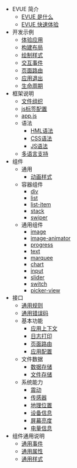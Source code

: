 * EVUE 简介
    * [EVUE 是什么](zh-cn/evue_what.md)
    * [EVUE 快速体验](zh-cn/evue_explore.md)
* 开发示例
    * [体验应用](zh-cn/experience "体验应用")
    * [构建布局](zh-cn/layout "构建布局")
    * [绘制样式](zh-cn/style "绘制样式")
    * [交互事件](zh-cn/interaction "交互事件")
    * [页面路由](zh-cn/routes "页面路由")
    * [应用退出](zh-cn/exiting "应用退出")
    * [生命周期](zh-cn/lifecycle "生命周期")
* 框架说明
    * [文件组织](zh-cn/directory "文件组织")
    * [js标签配置](zh-cn/manifest "js标签配置")
    * [app.js](zh-cn/js-file "app.js")
    * 语法
        * [HML语法](zh-cn/hml-syntax "HML语法")
        * [CSS语法](zh-cn/css-syntax "CSS语法")
        * [JS语法](zh-cn/js-syntax "JS语法")
    * [多语言支持](zh-cn/multiple-languages "多语言支持")
* 组件
    * 通用
        * [动画样式](zh-cn/common-animation "动画样式")
    * 容器组件
        * [div](zh-cn/container-div "div")
        * [list](zh-cn/container-list "list")
        * [list-item](zh-cn/container-list-item "list-item")
        * [stack](zh-cn/container-stack "stack")
        * [swiper](zh-cn/container-swiper "swiper")
    * 通用组件
        * [image](zh-cn/basic-image "image")
        * [image-animator](zh-cn/basic-image-animator "image-animator")
        * [progress](zh-cn/basic-progress "progress")
        * [text](zh-cn/basic-text "text")
        * [marquee](zh-cn/basic-marquee "marquee")
        * [chart](zh-cn/basic-chart "chart")
        * [input](zh-cn/basic-input "input")
        * [slider](zh-cn/basic-slider "slider")
        * [switch](zh-cn/basic-switch "switch")
        * [picker-view](zh-cn/basic-picker-view "picker-view")
* 接口
    * [通用规则](zh-cn/general-rules "通用规则")
    * [通用错误码](zh-cn/error-codes "通用错误码")
    * 基本功能
        * [应用上下文](zh-cn/basic-features-context "应用上下文")
        * [日志打印](zh-cn/basic-features-logs "日志打印")
        * [页面路由](zh-cn/basic-features-routes "页面路由")
        * [应用配置](zh-cn/basic-features-configuration "应用配置")
    * 文件数据
        * [数据存储](zh-cn/data-storage "数据存储")
        * [文件存储](zh-cn/file-storage "文件存储")
    * 系统能力
        * [震动](zh-cn/system-vibration "震动")
        * [传感器](zh-cn/system-sensor "传感器")
        * [地理位置](zh-cn/system-location "地理位置")
        * [设备信息](zh-cn/system-device-info "设备信息")
        * [屏幕亮度](zh-cn/system-screen-brightness "屏幕亮度")
        * [电量信息](zh-cn/system-battery "电量信息")
* 组件通用说明
    * [通用事件](zh-cn/common-component-events "通用事件")
    * [通用属性](zh-cn/common-component-attributes "通用属性")
    * [通用样式](zh-cn/common-component-styles "通用样式")